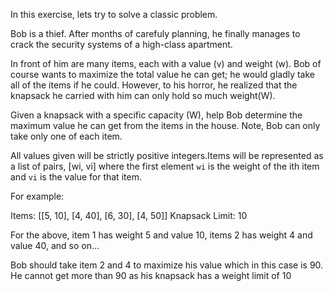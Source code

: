 In this exercise, lets try to solve a classic problem.

Bob is a thief. After months of carefuly planning, he finally manages to crack the security systems of a high-class apartment. 

In front of him are many items, each with a value (v) and weight (w). Bob of course wants to 
maximize the total value he can get; he would gladly take all of the items if he could. 
However, to his horror, he realized that the knapsack he carried with him can only hold so much weight(W).

Given a knapsack with a specific capacity (W), help Bob determine the maximum value he can get from the items in the house. Note, Bob can only take only one of each item. 

All values given will be strictly positive integers.Items will be represented as a list of pairs, 
[wi, vi] where the first element `wi` is the weight of the ith item and `vi` is the value for 
that item.

For example:

Items: [[5, 10], [4, 40], [6, 30], [4, 50]]
Knapsack Limit: 10

For the above, item 1 has weight 5 and value 10, items 2 has weight 4 and value 40, and so on...

Bob should take item 2 and 4 to maximize his value which in this case is 90. He cannot get more 
than 90 as his knapsack has a weight limit of 10
